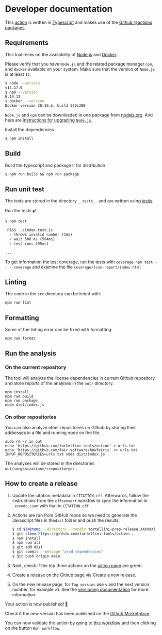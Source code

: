 # Developer documentation

This [action](https://docs.github.com/en/actions/creating-actions/creating-a-javascript-action) is written in 
[Typescript](https://www.typescriptlang.org) 
and makes use of the
[Github @actions packages](https://github.com/actions/toolkit/blob/master/README.md#packages).


## Requirements

This tool relies on the availability of [Node.js](https://nodejs.org/) and 
[Docker](https://docs.docker.com/get-docker/).

Please verify that you have `Node.js` and the related package manager `npm`, and `docker` available on your 
system. Make sure that the version of `Node.js` is at least `12`.

```bash
$ node --version
v14.17.0
$ npm --version
6.14.13
$ docker --version
Docker version 20.10.6, build 370c289
```

`Node.js` and `npm` can be downloaded in one package from [nodejs.org](https://nodejs.org/en/). And here are
[instructions for upgrading `Node.js`](https://phoenixnap.com/kb/update-node-js-version#ftoc-heading-3).

Install the dependencies
```bash
$ npm install
```


## Build

Build the typescript and package it for distribution
```bash
$ npm run build && npm run package
```


## Run unit test

The tests are stored in the directory `__tests__` and are written using 
[jestjs](https://jestjs.io/). 

Run the tests :heavy_check_mark:
```bash
$ npm test

 PASS  ./index.test.js
  ✓ throws invalid number (3ms)
  ✓ wait 500 ms (504ms)
  ✓ test runs (95ms)

...
```

To get information the test coverage, run the tests with 
`coverage npm test -- --coverage` and 
examine the file `coverage/lcov-report/index.html`

## Linting

The code in the `src` directory can be linted with:

```bash
npm run lint
```

## Formatting

Some of the linting error can be fixed with formatting:

```bash
npm run format
```


## Run the analysis

### On the current repository

The tool will analyze the license dependencies in current Github 
repository and store reports of the analyses in the `out/` 
directory.

```shell
npm install
npm run build
npm run package
node dist/index.js
```

### On other repositories

You can also analyze other repositories  on Github by storing their addresses in
a file and running node on the file.

```
sudo rm -r in out
echo 'https://github.com/tortellini-tools/action' > urls.txt
echo 'https://github.com/fair-software/howfairis' >> urls.txt
INPUT_REPOSITORIES=urls.txt node dist/index.js
```

The analyses will be stored in the directories 
`out/<organization>/<repository>/` .



## How to create a release

1. Update the citation metadata in `CITATION.cff`. Afterwards, follow the instructions from the `cffconvert` workfow to sync the information in `.zenodo.json` with that in `CITATION.cff`
1. Actions are run from GitHub repos so we need to generate the Javascript files in the`dist` folder and push the results:
    
    ```bash
    $ cd $(mktemp --directory --tmpdir tortellini-prep-release.XXXXXX)
    $ git clone https://github.com/tortellini-tools/action .
    $ npm install
    $ npm run all
    $ git add dist
    $ git commit --message "prod dependencies"
    $ git push origin main
    ```
1. Next, check if the top three actions on the [action page](https://github.com/tortellini-tools/action/actions?query=branch%3Amain+workflow%3Atortellini+event%3Apush) are green.
1. Create a release on the Github page via 
[Create a new release](https://github.com/tortellini-tools/action/releases/new).
1. On the new release page, for `Tag version` use `v` and the next version number, for example `v3`.
See the [versioning documentation](https://github.com/actions/toolkit/blob/master/docs/action-versioning.md)
for more information.


Your action is now published! :rocket:

Check if the new version has been published on the [Github Marketplace](https://github.com/marketplace/actions/tortellini-action).

You can now validate the action by going to 
[this workflow](https://github.com/tortellini-tools/action/actions/workflows/tortellini.yml)
and then clicking on the button `Run workflow`.
